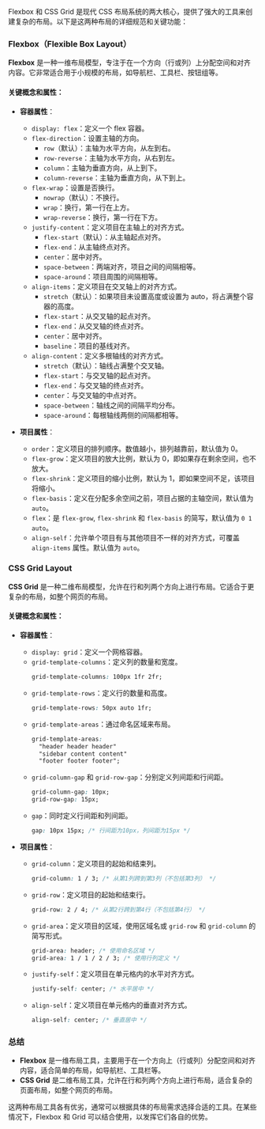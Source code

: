Flexbox 和 CSS Grid 是现代 CSS 布局系统的两大核心，提供了强大的工具来创建复杂的布局。以下是这两种布局的详细规范和关键功能：

### Flexbox（Flexible Box Layout）

**Flexbox** 是一种一维布局模型，专注于在一个方向（行或列）上分配空间和对齐内容。它非常适合用于小规模的布局，如导航栏、工具栏、按钮组等。

#### 关键概念和属性：

- **容器属性**：
  - `display: flex`：定义一个 flex 容器。
  - `flex-direction`：设置主轴的方向。
    - `row`（默认）：主轴为水平方向，从左到右。
    - `row-reverse`：主轴为水平方向，从右到左。
    - `column`：主轴为垂直方向，从上到下。
    - `column-reverse`：主轴为垂直方向，从下到上。
  - `flex-wrap`：设置是否换行。
    - `nowrap`（默认）：不换行。
    - `wrap`：换行，第一行在上方。
    - `wrap-reverse`：换行，第一行在下方。
  - `justify-content`：定义项目在主轴上的对齐方式。
    - `flex-start`（默认）：从主轴起点对齐。
    - `flex-end`：从主轴终点对齐。
    - `center`：居中对齐。
    - `space-between`：两端对齐，项目之间的间隔相等。
    - `space-around`：项目周围的间隔相等。
  - `align-items`：定义项目在交叉轴上的对齐方式。
    - `stretch`（默认）：如果项目未设置高度或设置为 auto，将占满整个容器的高度。
    - `flex-start`：从交叉轴的起点对齐。
    - `flex-end`：从交叉轴的终点对齐。
    - `center`：居中对齐。
    - `baseline`：项目的基线对齐。
  - `align-content`：定义多根轴线的对齐方式。
    - `stretch`（默认）：轴线占满整个交叉轴。
    - `flex-start`：与交叉轴的起点对齐。
    - `flex-end`：与交叉轴的终点对齐。
    - `center`：与交叉轴的中点对齐。
    - `space-between`：轴线之间的间隔平均分布。
    - `space-around`：每根轴线两侧的间隔都相等。

- **项目属性**：
  - `order`：定义项目的排列顺序。数值越小，排列越靠前，默认值为 0。
  - `flex-grow`：定义项目的放大比例，默认为 0，即如果存在剩余空间，也不放大。
  - `flex-shrink`：定义项目的缩小比例，默认为 1，即如果空间不足，该项目将缩小。
  - `flex-basis`：定义在分配多余空间之前，项目占据的主轴空间，默认值为 `auto`。
  - `flex`：是 `flex-grow`, `flex-shrink` 和 `flex-basis` 的简写，默认值为 `0 1 auto`。
  - `align-self`：允许单个项目有与其他项目不一样的对齐方式，可覆盖 `align-items` 属性。默认值为 `auto`。

### CSS Grid Layout

**CSS Grid** 是一种二维布局模型，允许在行和列两个方向上进行布局。它适合于更复杂的布局，如整个网页的布局。

#### 关键概念和属性：

- **容器属性**：
  - `display: grid`：定义一个网格容器。
  - `grid-template-columns`：定义列的数量和宽度。
    ```css
    grid-template-columns: 100px 1fr 2fr;
    ```
  - `grid-template-rows`：定义行的数量和高度。
    ```css
    grid-template-rows: 50px auto 1fr;
    ```
  - `grid-template-areas`：通过命名区域来布局。
    ```css
    grid-template-areas:
      "header header header"
      "sidebar content content"
      "footer footer footer";
    ```
  - `grid-column-gap` 和 `grid-row-gap`：分别定义列间距和行间距。
    ```css
    grid-column-gap: 10px;
    grid-row-gap: 15px;
    ```
  - `gap`：同时定义行间距和列间距。
    ```css
    gap: 10px 15px; /* 行间距为10px，列间距为15px */
    ```

- **项目属性**：
  - `grid-column`：定义项目的起始和结束列。
    ```css
    grid-column: 1 / 3; /* 从第1列跨到第3列（不包括第3列） */
    ```
  - `grid-row`：定义项目的起始和结束行。
    ```css
    grid-row: 2 / 4; /* 从第2行跨到第4行（不包括第4行） */
    ```
  - `grid-area`：定义项目的区域，使用区域名或 `grid-row` 和 `grid-column` 的简写形式。
    ```css
    grid-area: header; /* 使用命名区域 */
    grid-area: 1 / 1 / 2 / 3; /* 使用行列定义 */
    ```
  - `justify-self`：定义项目在单元格内的水平对齐方式。
    ```css
    justify-self: center; /* 水平居中 */
    ```
  - `align-self`：定义项目在单元格内的垂直对齐方式。
    ```css
    align-self: center; /* 垂直居中 */
    ```

### 总结

- **Flexbox** 是一维布局工具，主要用于在一个方向上（行或列）分配空间和对齐内容，适合简单的布局，如导航栏、工具栏等。
- **CSS Grid** 是二维布局工具，允许在行和列两个方向上进行布局，适合复杂的页面布局，如整个网页的布局。

这两种布局工具各有优劣，通常可以根据具体的布局需求选择合适的工具。在某些情况下，Flexbox 和 Grid 可以结合使用，以发挥它们各自的优势。